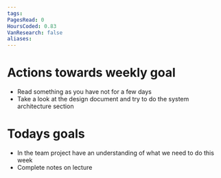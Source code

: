 ```yaml
---
tags: 
PagesRead: 0
HoursCoded: 0.83
VanResearch: false
aliases:
---
```

# Actions towards weekly goal
- Read something as you have not for a few days
- Take a look at the design document and try to do the system architecture section
# Todays goals
- In the team project have an understanding of what we need to do this week
- Complete notes on lecture